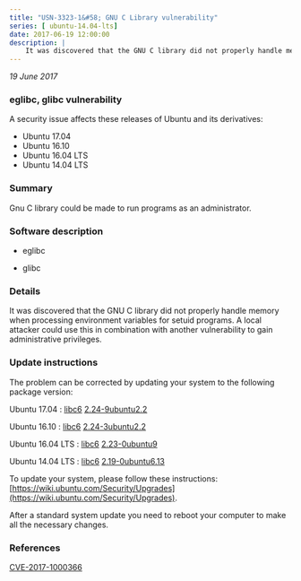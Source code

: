 ```yaml
---
title: "USN-3323-1&#58; GNU C Library vulnerability"
series: [ ubuntu-14.04-lts]
date: 2017-06-19 12:00:00
description: |
    It was discovered that the GNU C library did not properly handle memory when processing environment variables for setuid programs. A local attacker could use this in combination with another vulnerability to gain administrative privileges. 
--- 
```

 
 

*19 June 2017*

### eglibc, glibc vulnerability

A security issue affects these releases of Ubuntu and its derivatives:

* Ubuntu 17.04
* Ubuntu 16.10
* Ubuntu 16.04 LTS
* Ubuntu 14.04 LTS

### Summary

Gnu C library could be made to run programs as an administrator. 

### Software description

* eglibc 

* glibc 

### Details

It was discovered that the GNU C library did not properly handle memory when processing environment variables for setuid programs. A local attacker could use this in combination with another vulnerability to gain administrative privileges. 

### Update instructions

The problem can be corrected by updating your system to the following package version:

Ubuntu 17.04
 : [libc6](https://launchpad.net/ubuntu/+source/glibc) <span> [2.24-9ubuntu2.2](https://launchpad.net/ubuntu/+source/glibc/2.24-9ubuntu2.2) </span> 

Ubuntu 16.10
 : [libc6](https://launchpad.net/ubuntu/+source/glibc) <span> [2.24-3ubuntu2.2](https://launchpad.net/ubuntu/+source/glibc/2.24-3ubuntu2.2) </span> 

Ubuntu 16.04 LTS
 : [libc6](https://launchpad.net/ubuntu/+source/glibc) <span> [2.23-0ubuntu9](https://launchpad.net/ubuntu/+source/glibc/2.23-0ubuntu9) </span> 

Ubuntu 14.04 LTS
 : [libc6](https://launchpad.net/ubuntu/+source/eglibc) <span> [2.19-0ubuntu6.13](https://launchpad.net/ubuntu/+source/eglibc/2.19-0ubuntu6.13) </span> 

To update your system, please follow these instructions: [https://wiki.ubuntu.com/Security/Upgrades](https://wiki.ubuntu.com/Security/Upgrades).

After a standard system update you need to reboot your computer to make all the necessary changes. 

### References

 
 [CVE-2017-1000366](http://people.ubuntu.com/~ubuntu-security/cve/CVE-2017-1000366)
 

